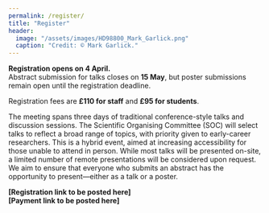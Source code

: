 ```yaml
---
permalink: /register/
title: "Register"
header:
  image: "/assets/images/HD98800_Mark_Garlick.png"
  caption: "Credit: © Mark Garlick."
---
```


**Registration opens on 4 April.**  
Abstract submission for talks closes on **15 May**, but poster submissions remain open until the registration deadline.

Registration fees are **£110 for staff** and **£95 for students**.

The meeting spans three days of traditional conference-style talks and discussion sessions. The Scientific Organising Committee (SOC) will select talks to reflect a broad range of topics, with priority given to early-career researchers. This is a hybrid event, aimed at increasing accessibility for those unable to attend in person. While most talks will be presented on-site, a limited number of remote presentations will be considered upon request. We aim to ensure that everyone who submits an abstract has the opportunity to present—either as a talk or a poster.

**[Registration link to be posted here]**  
**[Payment link to be posted here]**
